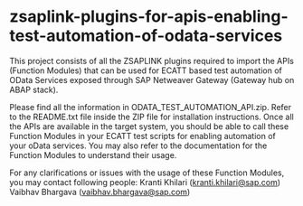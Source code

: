 zsaplink-plugins-for-apis-enabling-test-automation-of-odata-services
====================================================================

This project consists of all the ZSAPLINK plugins required to import the APIs (Function Modules) that can be 
used for ECATT based test automation of OData Services exposed through SAP Netweaver Gateway (Gateway hub on ABAP stack).

Please find all the information in ODATA_TEST_AUTOMATION_API.zip. Refer to the README.txt file inside the 
ZIP file for installation instructions. Once all the APIs are available in the target system, you should be able to call 
these Function Modules in your ECATT test scripts for enabling automation of your oData services. You may 
also refer to the documentation for the Function Modules to understand their usage.

For any clarifications or issues with the usage of these Function Modules, you may contact following people: 
Kranti Khilari (kranti.khilari@sap.com)
Vaibhav Bhargava (vaibhav.bhargava@sap.com)


